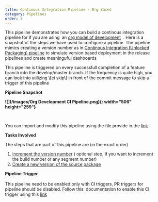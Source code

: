```yaml
---
title: Continous Integration Pipeline - Org Based
category: Pipelines
order: 3
---
```


This pipeline demonstrates how you can build a continous integration pipeline for if you are using&nbsp; an [org model of development](https://trailhead.salesforce.com/en/content/learn/modules/org-development-model)&nbsp; . Here is a snapshot of the steps we have used to configure a pipeline. The pipeline mimics creating a version number as in [Continous Integration (Unlocked Packaging) pipeline](/Pipelines/Continous%20Integration%20Unlocked%20Package%20Pipeline/) to simulate version based deployment in the release pipelines and create meaninguful dashboards

This pipeline is triggered on every successfull completion of a feature branch into the develop/master branch. If the frequency is quite high, you can look into utilizing \\\[ci skip\\\] in front of the commit message to skip a trigger of this pipeline

**Pipeline Snapshot**

**![](/images/Org Development CI Pipeline.png){: width="506" height="259"}**

&nbsp;

You can import and modify this pipeline using the file provide in the [link](https://raw.githubusercontent.com/azlamsalam/sfpowerscripts/master/SamplePipelines/Source%20Package%20Build%20using%20sfpowerscripts.json)

**Tasks Involved**

The steps that are part of this pipeline are (in the exact order)

1. [Increment the version number](/Tasks/Packaging-Tasks/Increment%20Version%20number%20of%20a%20package/) ( optional step, if you want to increment the build number or any segment number)
2. [Create a new version of the source package](/Tasks/Packaging-Tasks/Create%20Source%20based%20Packaging/)

**Pipeline Trigger**<br><br>This pipeline need to be enabled only with CI triggers, PR triggers for pipeline should be disabled. Follow this&nbsp; documentation to enable this CI trigger using this [link](https://docs.microsoft.com/en-us/azure/devops/pipelines/build/triggers?view=azure-devops&amp;tabs=classic)